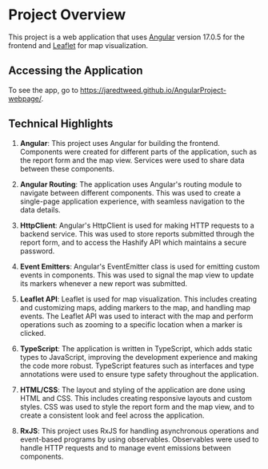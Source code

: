 # Project Overview

This project is a web application that uses [Angular](https://github.com/angular/angular-cli) version 17.0.5 for the frontend and [Leaflet](https://leafletjs.com/) for map visualization.

## Accessing the Application

To see the app, go to https://jaredtweed.github.io/AngularProject-webpage/.

## Technical Highlights

1. **Angular**: This project uses Angular for building the frontend. Components were created for different parts of the application, such as the report form and the map view. Services were used to share data between these components.

2. **Angular Routing**: The application uses Angular's routing module to navigate between different components. This was used to create a single-page application experience, with seamless navigation to the data details.

3. **HttpClient**: Angular's HttpClient is used for making HTTP requests to a backend service. This was used to store reports submitted through the report form, and to access the Hashify API which maintains a secure password.

4. **Event Emitters**: Angular's EventEmitter class is used for emitting custom events in components. This was used to signal the map view to update its markers whenever a new report was submitted.

5. **Leaflet API**: Leaflet is used for map visualization. This includes creating and customizing maps, adding markers to the map, and handling map events. The Leaflet API was used to interact with the map and perform operations such as zooming to a specific location when a marker is clicked.

6. **TypeScript**: The application is written in TypeScript, which adds static types to JavaScript, improving the development experience and making the code more robust. TypeScript features such as interfaces and type annotations were used to ensure type safety throughout the application.

7. **HTML/CSS**: The layout and styling of the application are done using HTML and CSS. This includes creating responsive layouts and custom styles. CSS was used to style the report form and the map view, and to create a consistent look and feel across the application.

8. **RxJS**: This project uses RxJS for handling asynchronous operations and event-based programs by using observables. Observables were used to handle HTTP requests and to manage event emissions between components.
